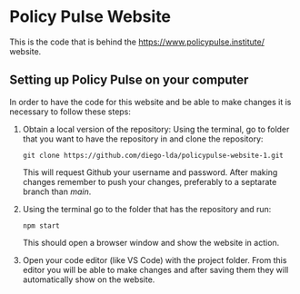 # Policy Pulse Website

This is the code that is behind the https://www.policypulse.institute/ website.

## Setting up Policy Pulse on your computer

In order to have the code for this website and be able to make changes it is necessary to follow these steps:

1. Obtain a local version of the repository:
    Using the terminal, go to folder that you want to have the repository in and clone the repository:

    `git clone https://github.com/diego-lda/policypulse-website-1.git`

    This will request Github your username and password. After making changes remember to push your changes, preferably to a septarate branch than _main_.

2. Using the terminal go to the folder that has the repository and run:

    `npm start`

    This should open a browser window and show the website in action.

3. Open your code editor (like VS Code) with the project folder. From this editor you will be able to make changes and after saving them they will automatically show on the website.

